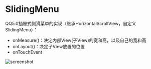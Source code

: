# SlidingMenu
QQ5.0抽屉式侧滑菜单的实现（继承HorizontalScrollView，自定义SlidingMenu）：
* onMeasure()：决定内部View(子View)的宽和高，以及自己的宽和高
* onLayout()：决定子View放置的位置
* onTouchEvent

![screenshot](https://github.com/ykmeory/SlidingMenu/blob/master/screenshot.jpg "截图")
